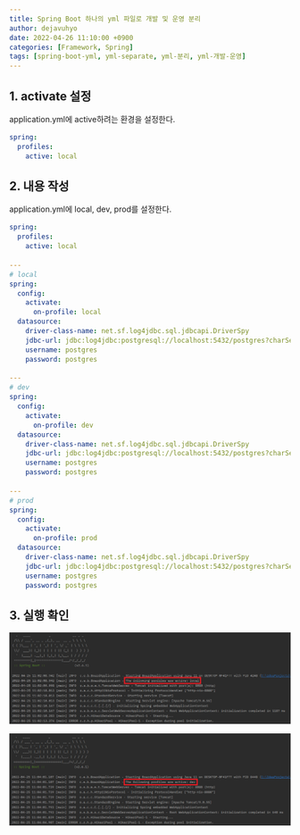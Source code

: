 ```yaml
---
title: Spring Boot 하나의 yml 파일로 개발 및 운영 분리
author: dejavuhyo
date: 2022-04-26 11:10:00 +0900
categories: [Framework, Spring]
tags: [spring-boot-yml, yml-separate, yml-분리, yml-개발-운영]
---
```


## 1. activate 설정
application.yml에 active하려는 환경을 설정한다.

```yaml
spring:
  profiles:
    active: local
```

## 2. 내용 작성
application.yml에 local, dev, prod를 설정한다.

```yaml
spring:
  profiles:
    active: local

---
# local
spring:
  config:
    activate:
      on-profile: local
  datasource:
    driver-class-name: net.sf.log4jdbc.sql.jdbcapi.DriverSpy
    jdbc-url: jdbc:log4jdbc:postgresql://localhost:5432/postgres?charSet=UTF-8
    username: postgres
    password: postgres

---
# dev
spring:
  config:
    activate:
      on-profile: dev
  datasource:
    driver-class-name: net.sf.log4jdbc.sql.jdbcapi.DriverSpy
    jdbc-url: jdbc:log4jdbc:postgresql://localhost:5432/postgres?charSet=UTF-8
    username: postgres
    password: postgres

---
# prod
spring:
  config:
    activate:
      on-profile: prod
  datasource:
    driver-class-name: net.sf.log4jdbc.sql.jdbcapi.DriverSpy
    jdbc-url: jdbc:log4jdbc:postgresql://localhost:5432/postgres?charSet=UTF-8
    username: postgres
    password: postgres
```

## 3. 실행 확인

![local](/assets/img/2022-04-26-spring-boot-separating-one-yml-file/local.png)

![dev](/assets/img/2022-04-26-spring-boot-separating-one-yml-file/dev.png)
